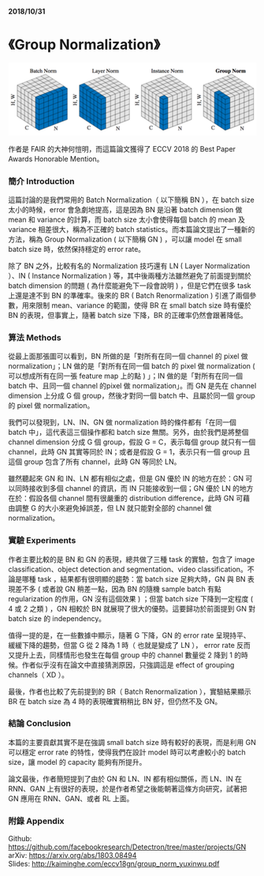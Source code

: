 **2018/10/31**

# 《Group Normalization》 
<img src="./image/31-1.png" width="800" />

作者是 FAIR 的大神何愷明，而這篇論文獲得了 ECCV 2018 的 Best Paper Awards Honorable Mention。

### 簡介 Introduction

這篇討論的是我們常用的 Batch Normalization（ 以下簡稱 BN ），在 batch size 太小的時候，error 會急劇地提高，這是因為 BN 是沿著 batch dimension  做 mean 和 variance 的計算，而 batch size 太小會使得每個 batch 的 mean 及 variance 相差很大，稱為不正確的 batch statistics。而本篇論文提出了一種新的方法，稱為 Group Normalization ( 以下簡稱 GN ) ，可以讓 model 在 small batch size 時，依然保持穩定的 error rate。

除了 BN 之外，比較有名的 Normalization 技巧還有 LN ( Layer Normalization ）、IN ( Instance Normalization ) 等，其中後兩種方法雖然避免了前面提到關於 batch dimension 的問題 ( 為什麼能避免下一段會說明 ) ，但是它們在很多 task 上還是達不到 BN 的準確率。後來的 BR ( Batch Renormalization ) 引進了兩個參數，用來限制 mean、variance 的範圍，使得 BR 在 small batch size 時有優於 BN 的表現，但事實上，隨著 batch size 下降，BR 的正確率仍然會跟著降低。

### 算法 Methods

從最上面那張圖可以看到，BN 所做的是「對所有在同一個 channel 的 pixel 做 normalization」；LN 做的是「對所有在同一個 batch 的 pixel 做  normalization ( 可以想成所有在同一張 feature map 上的點 ) 」；IN 做的是「對所有在同一個 batch 中、且同一個 channel 的pixel 做  normalization」。而 GN 是先在 channel dimension 上分成 G 個 group，然後才對同一個 batch 中、且屬於同一個 group 的 pixel 做  normalization。

我們可以發現到，LN、IN、GN 做 normalization 時的條件都有「在同一個 batch 中」，這代表這三個操作都和 batch size 無關。另外，由於我們是將整個 channel dimension 分成 G 個 group，假設 G = C，表示每個 group 就只有一個 channel，此時 GN 其實等同於 IN；或者是假設 G = 1，表示只有一個 group 且這個 group 包含了所有 channel，此時 GN 等同於 LN。

雖然聽起來 GN 和 IN、LN 都有相似之處，但是 GN 優於 IN 的地方在於：GN 可以同時接收到多個 channel 的資訊，而 IN 只能接收到一個；GN 優於 LN 的地方在於：假設各個 channel 間有很嚴重的 distribution difference，此時 GN 可藉由調整 G 的大小來避免掉誤差，但 LN 就只能對全部的 channel 做 normalization。

### 實驗 Experiments

作者主要比較的是 BN 和 GN 的表現，總共做了三種 task 的實驗，包含了 image classification、object detection and segmentation、video  classification。不論是哪種 task ，結果都有很明顯的趨勢：當 batch size 足夠大時，GN 與 BN 表現差不多 ( 或者說 GN 稍差一點，因為 BN 的隨機  sample batch 有點 regularization 的作用，GN 沒有這個效果 ) ；但當 batch size 下降到一定程度 ( 4 或 2 之類 ) ，GN 相較於 BN 就展現了很大的優勢。這要歸功於前面提到 GN 對 batch size 的 independency。

值得一提的是，在一些數據中顯示，隨著 G 下降，GN 的 error rate 呈現持平、緩緩下降的趨勢，但當 G 從 2 降為 1 時（ 也就是變成了 LN ）， error rate 反而又提升上去，同樣情形也發生在每個 group 中的 channel 數量從 2 降到 1 的時候。作者似乎沒有在論文中直接猜測原因，只強調這是 effect of grouping  channels（ XD ）。

最後，作者也比較了先前提到的 BR（ Batch Renormalization ），實驗結果顯示 BR 在 batch size 為 4 時的表現確實稍稍比 BN 好，但仍然不及 GN。

### 結論 Conclusion

本篇的主要貢獻其實不是在強調 small batch size 時有較好的表現，而是利用 GN 可以穩定 error rate 的特性，使得我們在設計 model 時可以考慮較小的  batch size，讓 model 的 capacity 能夠有所提升。

論文最後，作者簡短提到了由於 GN 和 LN、IN 都有相似關係，而 LN、IN 在 RNN、GAN 上有很好的表現，於是作者希望之後能朝著這條方向研究，試著把 GN 應用在  RNN、GAN、或者 RL 上面。

### 附錄 Appendix
Github: https://github.com/facebookresearch/Detectron/tree/master/projects/GN  
arXiv: https://arxiv.org/abs/1803.08494  
Slides: http://kaiminghe.com/eccv18gn/group_norm_yuxinwu.pdf
